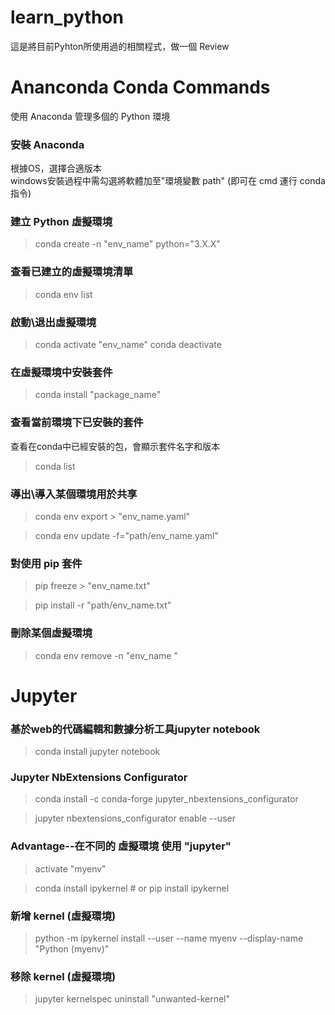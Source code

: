 # learn_python
這是將目前Pyhton所使用過的相關程式，做一個 Review



# Ananconda Conda Commands
使用 Anaconda 管理多個的 Python 環境

### 安裝 Anaconda
根據OS，選擇合適版本 <br>
windows安裝過程中需勾選將軟體加至"環境變數 path"
(即可在 cmd 運行 conda 指令)


### 建立 Python 虛擬環境
>  conda create -n "env_name" python="3.X.X"


### 查看已建立的虛擬環境清單
>  conda env list


### 啟動\退出虛擬環境
>  conda activate "env_name"
>  conda deactivate


### 在虛擬環境中安裝套件
>  conda install "package_name"


### 查看當前環境下已安裝的套件
查看在conda中已經安裝的包，會顯示套件名字和版本
>  conda list


### 導出\導入某個環境用於共享
>  conda env export > "env_name.yaml"

>  conda env update -f="path/env_name.yaml"


### 對使用 pip 套件
>  pip freeze > "env_name.txt"

>  pip install -r "path/env_name.txt"

### 刪除某個虛擬環境
>  conda env remove -n "env_name "


# Jupyter
### 基於web的代碼編輯和數據分析工具jupyter notebook
>  conda install jupyter notebook


### Jupyter NbExtensions Configurator
>  conda install -c conda-forge jupyter_nbextensions_configurator

>  jupyter nbextensions_configurator enable --user


### Advantage--在不同的 虛擬環境 使用 "jupyter"
>  activate "myenv"

>  conda install ipykernel # or pip install ipykernel


### 新增 kernel (虛擬環境)
>  python -m ipykernel install --user --name myenv --display-name "Python (myenv)"


### 移除 kernel (虛擬環境)
>  jupyter kernelspec uninstall "unwanted-kernel"
